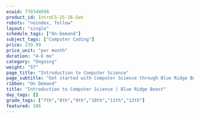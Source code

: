 ```yaml
---
ecwid: 770348898
product_id: IntroCS-25-26-Sat
robots: "noindex, follow"
layout: "single"
schedule_tags: ["On-Demand"]
subject_tags: ["Computer Coding"]
price: 239.99
price_unit: "per month"
duration: "4-6 mo"
category: "Ongoing"
weight: "57"
page_title: "Introduction to Computer Science"
page_subtitle: "Get started with Computer Science through Blue Ridge Boost and CodeHS!"
ribbon: "On Demand"
title: "Introduction to Computer Science | Blue Ridge Boost"
day_tags: []
grade_tags: ["7th","8th","9th","10th","11th","12th"]
featured: 186
---
```

